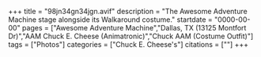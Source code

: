+++
title = "98jn34gn34jgn.avif"
description = "The Awesome Adventure Machine stage alongside its Walkaround costume."
startdate = "0000-00-00"
pages = ["Awesome Adventure Machine","Dallas, TX (13125 Montfort Dr)","AAM Chuck E. Cheese (Animatronic)","Chuck AAM (Costume Outfit)"]
tags = ["Photos"]
categories = ["Chuck E. Cheese's"]
citations = [""]
+++
